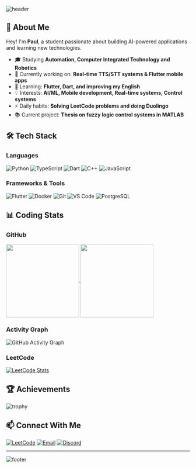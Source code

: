 ![header](https://capsule-render.vercel.app/api?type=waving&color=D84040&height=250&section=header&text=It%20is%20me,%20Paul&fontSize=80&fontColor=EEEEEE)

## 👋 About Me

Hey! I'm **Paul**, a student passionate about building AI-powered applications and learning new technologies.

- 🎓 Studying **Automation, Computer Integrated Technology and Robotics**
- 🔭 Currently working on: **Real-time TTS/STT systems & Flutter mobile apps**
- 🌱 Learning: **Flutter, Dart, and improving my English**
- 💡 Interests: **AI/ML, Mobile development, Real-time systems, Control systems**
- ⚡ Daily habits: **Solving LeetCode problems and doing Duolingo**
- 📚 Current project: **Thesis on fuzzy logic control systems in MATLAB**

## 🛠️ Tech Stack

### Languages

![Python](https://img.shields.io/badge/Python-3776AB?style=for-the-badge&logo=python&logoColor=white)
![TypeScript](https://img.shields.io/badge/TypeScript-3178C6?style=for-the-badge&logo=typescript&logoColor=white)
![Dart](https://img.shields.io/badge/Dart-0175C2?style=for-the-badge&logo=dart&logoColor=white)
![C++](https://img.shields.io/badge/C++-00599C?style=for-the-badge&logo=cplusplus&logoColor=white)
![JavaScript](https://img.shields.io/badge/JavaScript-F7DF1E?style=for-the-badge&logo=javascript&logoColor=black)

### Frameworks & Tools

![Flutter](https://img.shields.io/badge/Flutter-02569B?style=for-the-badge&logo=flutter&logoColor=white)
![Docker](https://img.shields.io/badge/Docker-2496ED?style=for-the-badge&logo=docker&logoColor=white)
![Git](https://img.shields.io/badge/Git-F05032?style=for-the-badge&logo=git&logoColor=white)
![VS Code](https://img.shields.io/badge/VS_Code-007ACC?style=for-the-badge&logo=visualstudiocode&logoColor=white)
![PostgreSQL](https://img.shields.io/badge/PostgreSQL-4169E1?style=for-the-badge&logo=postgresql&logoColor=white)

## 📊 Coding Stats

### GitHub

<a href="https://github.com/ItIsMePaul">
  <img height=200 align="center" src="https://github-readme-stats.vercel.app/api?username=ItIsMePaul&show_icons=true&theme=radical&bg_color=0d1117&title_color=D84040&icon_color=D84040&text_color=EEEEEE" />
</a>
<a href="https://github.com/ItIsMePaul">
  <img height=200 align="center" src="https://github-readme-stats.vercel.app/api/top-langs/?username=ItIsMePaul&layout=compact&theme=radical&bg_color=0d1117&title_color=D84040&text_color=EEEEEE" />
</a>

### Activity Graph

![GitHub Activity Graph](https://github-readme-activity-graph.vercel.app/graph?username=ItIsMePaul&theme=tokyo-night&bg_color=0d1117&color=D84040&line=D84040&point=EEEEEE&area=true&hide_border=true)

### LeetCode

[![LeetCode Stats](https://leetcard.jacoblin.cool/user4343mG?theme=dark&font=Karma&ext=heatmap)](https://leetcode.com/u/user4343mG/)

## 🏆 Achievements

![trophy](https://github-profile-trophy.vercel.app/?username=ItIsMePaul&theme=darkhub&no-frame=true&row=1&column=7)

## 📫 Connect With Me

[![LeetCode](https://img.shields.io/badge/LeetCode-FFA116?style=for-the-badge&logo=leetcode&logoColor=black)](https://leetcode.com/u/user4343mG/)
[![Email](https://img.shields.io/badge/Email-D84040?style=for-the-badge&logo=gmail&logoColor=white)](mailto:YOUR_EMAIL)
[![Discord](https://img.shields.io/badge/Discord-5865F2?style=for-the-badge&logo=discord&logoColor=white)](YOUR_DISCORD)

---

![footer](https://capsule-render.vercel.app/api?type=waving&color=D84040&height=120&section=footer)
